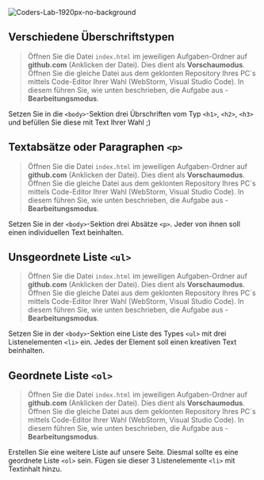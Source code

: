![Coders-Lab-1920px-no-background](https://user-images.githubusercontent.com/30623667/104709394-2cabee80-571f-11eb-9518-ea6a794e558e.png)


## Verschiedene Überschriftstypen 

> Öffnen Sie die Datei `index.html` im jeweiligen Aufgaben-Ordner auf **github.com** (Anklicken der Datei). Dies dient als **Vorschaumodus**. 
> Öffnen Sie die gleiche Datei aus dem geklonten Repository Ihres PC´s mittels Code-Editor Ihrer Wahl (WebStorm, Visual Studio Code). In diesem führen Sie, wie unten beschrieben, die Aufgabe aus - **Bearbeitungsmodus**.


Setzen Sie in die `<body>`-Sektion drei Übrschriften vom Typ `<h1>`, `<h2>`, `<h3>` und befüllen Sie diese mit Text Ihrer Wahl ;)


## Textabsätze oder Paragraphen `<p>`

> Öffnen Sie die Datei `index.html` im jeweiligen Aufgaben-Ordner auf **github.com** (Anklicken der Datei). Dies dient als **Vorschaumodus**. 
> Öffnen Sie die gleiche Datei aus dem geklonten Repository Ihres PC´s mittels Code-Editor Ihrer Wahl (WebStorm, Visual Studio Code). In diesem führen Sie, wie unten beschrieben, die Aufgabe aus - **Bearbeitungsmodus**.

Setzen Sie in der `<body>`-Sektion drei Absätze `<p>`. Jeder von ihnen soll einen individuellen Text beinhalten.


## Unsgeordnete Liste `<ul>`

> Öffnen Sie die Datei `index.html` im jeweiligen Aufgaben-Ordner auf **github.com** (Anklicken der Datei). Dies dient als **Vorschaumodus**. 
> Öffnen Sie die gleiche Datei aus dem geklonten Repository Ihres PC´s mittels Code-Editor Ihrer Wahl (WebStorm, Visual Studio Code). In diesem führen Sie, wie unten beschrieben, die Aufgabe aus - **Bearbeitungsmodus**.

Setzen Sie in der `<body>`-Sektion eine Liste des Types `<ul>` mit drei Listenelementen `<li>` ein. Jedes der Element soll einen kreativen Text beinhalten.


## Geordnete Liste `<ol>`

> Öffnen Sie die Datei `index.html` im jeweiligen Aufgaben-Ordner auf **github.com** (Anklicken der Datei). Dies dient als **Vorschaumodus**. 
> Öffnen Sie die gleiche Datei aus dem geklonten Repository Ihres PC´s mittels Code-Editor Ihrer Wahl (WebStorm, Visual Studio Code). In diesem führen Sie, wie unten beschrieben, die Aufgabe aus - **Bearbeitungsmodus**.

Erstellen Sie eine weitere Liste auf unsere Seite. Diesmal sollte es eine geordnete Liste `<ol>` sein. Fügen sie dieser 3 Listenelemente `<li>` mit Textinhalt hinzu.

